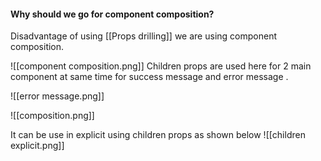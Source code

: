 #### **Why should we go for component composition?**
  Disadvantage of using [[Props drilling]] we are using component composition.

![[component composition.png]]
Children props are used here for 2 main component at same time for success message  and error message .

![[error message.png]]

![[composition.png]]

It can be use in explicit using children props as shown below
![[children explicit.png]]
